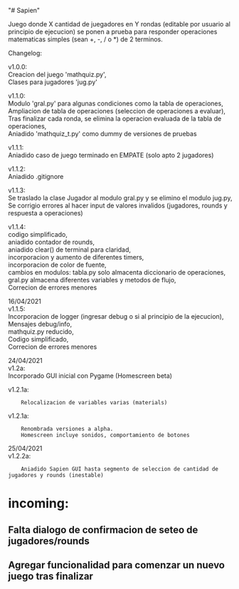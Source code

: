 "# Sapien" 

Juego donde X cantidad de juegadores en Y rondas (editable por usuario al principio de ejecucion) se ponen a prueba para responder operaciones matematicas simples (sean +, -, / o *) de 2 terminos. 


Changelog:

v1.0.0:  
        Creacion del juego 'mathquiz.py',  
        Clases para jugadores 'jug.py'  
          


v1.1.0:  
        Modulo 'gral.py' para algunas condiciones como la tabla de operaciones,  
        Ampliacion de tabla de operaciones (seleccion de operaciones a evaluar),  
        Tras finalizar cada ronda, se elimina la operacion evaluada de la tabla de operaciones,  
        Aniadido 'mathquiz_t.py' como dummy de versiones de pruebas  

  

v1.1.1:  
Aniadido caso de juego terminado en EMPATE (solo apto 2 jugadores)  

  
  
v1.1.2:  
Aniadido .gitignore  
  


v1.1.3:  
Se traslado la clase Jugador al modulo gral.py y se elimino el modulo jug.py,   
Se corrigio errores al hacer input de valores invalidos (jugadores, rounds y respuesta a operaciones)  
          


v1.1.4:  
        codigo simplificado,  
        aniadido contador de rounds,  
        aniadido clear() de terminal para claridad,  
        incorporacion y aumento de diferentes timers,  
        incorporacion de color de fuente,  
        cambios en modulos: tabla.py solo almacenta diccionario de operaciones, gral.py almacena diferentes variables y metodos de flujo,  
        Correcion de errores menores  
          



16/04/2021  
v1.1.5:   
        Incorporacion de logger (ingresar debug o si al principio de la ejecucion),  
        Mensajes debug/info,  
        mathquiz.py reducido,  
        Codigo simplificado,  
        Correcion de errores menores  
          
  

24/04/2021  
v1.2a:  
        Incorporado GUI inicial con Pygame  (Homescreen beta)  

v1.2.1a:  

        Relocalizacion de variables varias (materials)


v1.2.1a:  

        Renombrada versiones a alpha.
        Homescreen incluye sonidos, comportamiento de botones  
          
            
25/04/2021  
v1.2.2a:  

        Aniadido Sapien GUI hasta segmento de seleccion de cantidad de jugadores y rounds (inestable)

# incoming: 
##               Falta dialogo de confirmacion de seteo de jugadores/rounds
##               Agregar funcionalidad para comenzar un nuevo juego tras finalizar